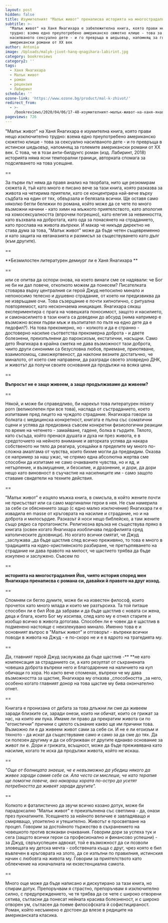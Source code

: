 ```yaml
---
layout: post
hidden: false
title: Изумителният "Малък живот" пренаписва историята на многострадалния Йов
subtitle: >-
  "Малък живот" на Ханя Янагихара е забележителна книга, която прави нещо много
  трудно: взема едно преупотребено американско сюжетно клише - това за
  насилваното сексуално дете - и го превръща в шедьовър, напомнящ за големите
  американски романи от XX век
author: Antonia
image: /Uploads/malyk-jivot-hanq-qnagihara-labirint.jpg
category: bookreviews
category2: ''
tags:
  - Ханя Янагихара
  - Малък живот
  - роман
  - рецензия
  - Лабиринт
schedule: ''
ozone-link: 'https://www.ozone.bg/product/mal-k-zhivot/'
redirect_from:
  - >-
    /bookreviews/2020/04/06/17-48-изумителният-малък-живот-на-ханя-янагихара-пренаписва-историята-на-многострадалния-йов
pageviews: 726
---
```

"Малък живот" на Ханя Янагихара е изумителна книга, която прави нещо изключително трудно: взема едно преупотребено американско сюжетно клише - това за сексуално насилваното дете - и го превръща в истински шедьовър, напомнящ за големите американски романи от XX век. С това, че в този анти-билдунгс роман (изд. Лабиринт, 2018) историята няма ясни темпорални граници, авторката спомага за подсилването на това усещане. 

\==

За първи път няма да правя анализ на творбата, нито ще резюмирам сюжета й, тъй като много е писано вече за тази книга, която разказва за живота на четирима приятели, като се концентрира най-вече върху съдбата на един от тях, обвързала и белязала всички. Ще оставя само няколко бегли бележки по романа, който може да се чете по много възможни начини - като химн на мъжкото приятелството, като апология на хомосексуалността (впрочем погрешно), като елегия за невинността, като възхвала на добротата, като ода за понасянето на страданието, като прослава на живота _въпреки_. И макар че никъде директно не става дума за това, "Малък живот" може да бъде четен същевременно и като защита на евтаназията и размисъл за съществуването като дълг (към другите). 

\==

**Безмилостен литературен демиург ли е Ханя Янагихара **

\==

или се опитва да оспори онова, на което винаги сме се надявали: че Бог не би ни дал повече, отколкото можем да понесем? Писателката стоварва върху централния си герой Джуд непосилно минало и непоносимо телесно и душевно страдание, от което ни предизвиква да не извръщаме очи. Това съзерцание е почти хипнотично, с ритуална повторяемост, като нескончаема инициация. Янагихара сякаш експериментира с прага на човешката поносимост, защото и насилието, и самонасилието в тази книга са доведени до абсурд (нима например е възможно всеки първи мъж и възпитател по пътя на едно дете да е педофил?). На това прекомерно, но - колкото и да е странно - достоверно насилие съответства прекомерна доброта - и двете болезнени, преизпълнени до пароксизъм, екстатични, насъщни. Само дето Янагихара в крайна сметка не дава възможност тази доброта, чиито други синоними са безусловна любов, приемане, приютяване, взаимопомощ, саможертвеност, да наклони везните достатъчно, че миналото, от което сме направени, да разгради своето зловредно ДНК, и животът да получи своите основания да продължи на всяка цена.

\==

**Въпросът не е защо живеем, а защо продължаваме да живеем?**

\==

Някой, и може би справедливо, би нарекъл това литературен misery porn (великолепен при все това), наслада от състраданието, което изпитваме пред лицето на чуждото страдание. Янагихара говори за болката с медицинска конкретност, книгата е пълна със соматични сцени и успява да предизвика съвсем конкретни физиологични реакции по време на четенето - замайване, гадене, болка в гърдите. Тялото, като съсъда, който пренася душата и духа ни през живота, е в средоточието на нейното внимание и авторката успява да накара собственото ни тяло да реагира, усещайки в пределите му много по-сложна амалгама от чувства, които бихме могли да предвидим. Оказва се например за наш ужас, че спрямо една абсолютна жертва сме способни да изпитаме не само очакваните чувства, но и яд, и нетърпение, и възмущение, и безсилие, и дразнение, и дори, да дори нещо като виновност в съучастие на насилниците им - само защото ставаме свидетели на техните действия. 

\==

"Малък живот" е изцяло мъжка книга, в смисъла, в който жените почти не присъстват или са само маргинални герои в нея. Не съм намерила за себе си обяснението защо (с едно малко изключение) Янагихара ги е извадила en masse от кръговрата на насилие и страдание, но и на доброта и милосърдие. Разказът й носи нещо библейско, а там жените също рядко са протагонисти. Религиозна връзка не съществува пряко в книгата (освен когато Янагихара изобличава педофилията сред католическите духовници). Но когато всички смятат, че Джуд _заслужава _да бъде щастлив след всичко преживяно, то това е много в традицията на юдео-християнското разбиране, че претърпяването на страдание ни дава правото на милост, че щастието трябва да бъде изкупено и заслужено. Съвсем по 

\==

**историята на многострадалния Йов, чиято история според мен Янагихара пренаписва с романа си, давайки й правото на друг изход.**

\==

Спомням си бегло думите, може би на известен философ, които прочетох като много млада и които ме разтърсиха. Та той питаше способен ли е бил Йов да забрави и да бъде щастлив с новата си жена, деца и блага, които Бог му изсипва, след като му е отнел старите и изобщо всичко в живота дотогава. Способен ли е човек да е щастлив в подменено настояще с неизлекувано минало. Именно това е и основният въпрос в "Малък живот" и отговорът - въпреки всички поводи в живота на Джуд - е по-скоро не и е в ядрото на трагедията му. 

\==

Да, главният герой Джуд заслужава да бъде щастлив -** **не като компенсация за страданието си, а като резултат от съхранената човешка доброта въпреки него и благодарение на наличието на куп обичащи го хора. Но както вече споменах, въпреки че му дава възможността за щастие, Янагихара му отказва _способността _за него, особено когато главният донор на това щастие му бива окончателно отнет. 

\==

Книгата е пронизана от дебата за това длъжни ли сме да живеем заради близките си, заради онези, които ни обичат, които се грижат за нас, на които им пука. Имаме ли право да прекратим живота си по "егоистични" причини с цялото съзнание какво ще им причини това. Възможно ли е да живеем живот сами за себе си. И не е ли егоизъм и тяхното - да искат да съществуваме само и само за да сме до тях. Да си полезен другиму и да си обгрижван от другите еднакво основание за живот ли е. Дори и грижата, всъщност, може да бъде преживявана като насилие, когато те иска да продължи живота, който не искаш. 

\==

_"Още от болницата знаеше, че е невъзможно да убедиш някого да живее заради самия себе си. Ала често си мислеше, че като терапия ще помогне повече, ако накараш хората по-остро да усетят потребността да живеят заради другите"._

\==

Колкото и фаталистично да звучи всичко казано дотук, може би парадоксално "Малък живот" е преизпълнена със светлина - да, онази през пукнатините. Усещането за нейното величие е завладяващо и смиряващо, упоително и утешително. Животът е просветване на процеп. Говорим за достойното тържество в съхранението на човешкото против всякакви очаквания. Говорим дори за успеха тук и сега (защото всички герои са професионално и финансово успешни) - за Джуд, свръхуспешен адвокат, той е възможност да си позволи зловещата му детска мечта - собствената къща с друг, чрез която е бил въвлечен в кръговрата на злото, да се изпълни по правилния, истинския начин с любовта на живота му. Говорим за приятелството като облекчение на изначалната ни екзестенциална самота.

\==

Много още може да бъде написано и дискутирано за тази книга, но спирам дотук. Препоръчвам я страстно, препоръчвам я изключително силно, с предупреждението, че тя трябва да се чете с широко отворени сетива, съгласни да понесат нейната красива болезненост, и с широко отворен ум, съгласен да поеме философската й софистицираност. Роман, който несъмнено е достоен да влезе в редиците на американската класика.
